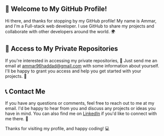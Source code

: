 ## 👋 Welcome to My GitHub Profile!
Hi there, and thanks for stopping by my GitHub profile! My name is Ammar, and I'm a Full-stack web developer. I use GitHub to share my projects and collaborate with other developers around the world. 🌍

## 🌟 Access to My Private Repositories
If you're interested in accessing my private repositories, 🙌 Just send me an email at ammar96haddad@gmail.com with some information about yourself. I'll be happy to grant you access and help you get started with your projects. 🎉

## 📞 Contact Me
If you have any questions or comments, feel free to reach out to me at my email. I'd be happy to hear from you and discuss any projects or ideas you have in mind. You can also find me on [LinkedIn](https://www.linkedin.com/in/ammar-khaled-haddad-4b807a167/) if you'd like to connect with me there. 🤝

Thanks for visiting my profile, and happy coding! 💻
